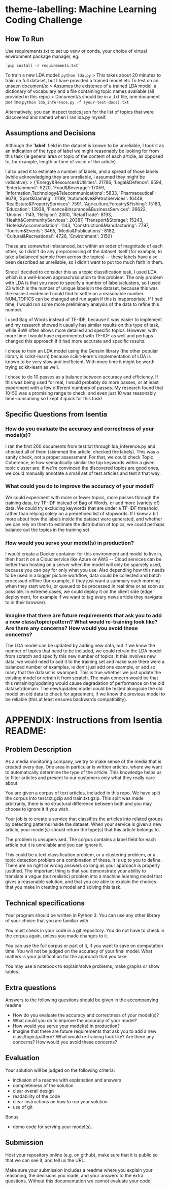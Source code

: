 # theme-labelling: Machine Learning Coding Challenge

## How To Run

Use requirements.txt to set up venv or conda, your choice of virtual environment package manager, eg:

    `pip install -r requirements.txt`

To train a new LDA model: 
    `python lda.py`
    > This takes about 20 minutes to train on full dataset, but I have provided a trained model etc
To test on an unseen document/s: 
    > Assumes the existence of a trained LDA model, a dictionary of vocabulary and a file containing topic names available (all provided in this repo)
    > Document/s should be in a .txt file, one document per line
    `python lda_inference.py -f (your-test-docs).txt`

Alternatively, you can inspect topics.json for the list of topics that were discovered and named when I ran lda.py myself.

## Assumptions and Decisions

Although the '__label__' field in the dataset is known to be unreliable, I took it as an indication of the type of label we might reasonably be looking for from this task (ie general area or topic of the content of each article, as opposed to, for example, length or tone of voice of the article). 

I also used it to estimate a number of labels, and a spread of those labels (while acknowledging they are unreliable, I assumed they might be indicative):
    > {'Energy&Resources&Utilities': 21786, 'Legal&Defence': 6594, 'Entertainment': 5220, 'Food&Beverage': 17059, 'Information,Technology&Telecommunications': 5833, 'Pharmaceutical': 9679, 'Sport&Gaming': 11199, 'Automotive&PetrolServices': 16449, 'RealEstate&PropertyServices': 7591, 'Agriculture,Forestry&Fishing': 15183, 'Education': 13938, 'Finance&Insurance&BusinessServices': 26622, 'Unions': 1143, 'Religion': 2300, 'RetailTrade': 8193, 'Health&CommunityServices': 20387, 'Transport&Storage': 15243, 'Hotels&Accommodation': 1143, 'Construction&Manufacturing': 7797, 'Tourism&Events': 3465, 'Media&Publications': 8182, 'Cultural&Recreational': 4726, 'Environment': 3150}

These are somewhat imbalanced, but within an order of magnitude of each other, so I didn't do any preprocessing of the dataset itself (for example, to take a balanced sample from across the topics) -- these labels have also been described as unreliable, so I didn't want to put too much faith in them.

Since I decided to consider this as a topic classification task, I used LDA, which is a well-known approach/solution to this problem. The only problem with LDA is that you need to specify a number of labels/clusters, so I used 23 which is the number of unique labels in the dataset, because this was the easiest evidence I could find to settle on a reasonable number. NUM_TOPICS can be changed and run again if this is inappropriate. If I had time, I would run some more preliminary analysis of the data to refine this number.

I used Bag of Words instead of TF-IDF, because it was easier to implement and my research showed it usually has similar results on this type of task, while BoW often allows more detailed and specific topics. However, with more time I would have experimented with TF-IDF as well and perhaps changed this approach if it had more accurate and specific results.

I chose to train an LDA model using the Gensim library (the other popular library is scikit-learn) because scikit-learn's implementation of LDA is known to be very slow and inefficient. With more time it might be worth trying scikit-learn as well.

I chose to do 10 passes as a balance between accuracy and efficiency. If this was being used for real, I would probably do more passes, or at least experiment with a few different numbers of passes. My research found that 10-50 was a promising range to check, and even just 10 was reasonably time-consuming so I kept it quick for this task!

## Specific Questions from Isentia

### How do you evaluate the accuracy and correctness of your model(s)?

I ran the first 200 documents from test.txt through lda_inference.py and checked all of them (skimmed the article, checked the labels). This was a sanity check, not a proper assessment. For that, we could check Topic Coherence, ie how semantically similar the top keywords within a given topic cluster are. If we're convinced the discovered topics are good ones, we could manually annotate a small set of test articles and test it that way.

### What could you do to improve the accuracy of your model?

We could experiment with more or fewer topics, more passes through the training data, try TF-IDF instead of Bag of Words, or add more (variety of) data. We could try excluding keywords that are under a TF-IDF threshold, rather than relying solely on a predefined list of stopwords. If I knew a bit more about how the labels inside the dataset were generated, and whether we can rely on them to estimate the distribution of topics, we could perhaps balance out the topics in the training set.

### How would you serve your model(s) in production?

I would create a Docker container for this environment and model to live in, then host it on a Cloud service like Azure or AWS -- Cloud services can be better than hosting on a server when the model will only be sparsely used, because you can pay for only what you use. Also depending how this needs to be used in a bigger picture workflow, data could be collected and batch processed offline (for example, if they just want a summary each morning when they start work), or queued to be processed in real time or as soon as possible. In extreme cases, we could deploy it on the client side (edge deployment, for example if we want to tag every news article they navigate to in their browser).

### Imagine that there are future requirements that ask you to add a new class/topic/pattern? What would re-training look like? Are there any concerns? How would you avoid these concerns?

The LDA model can be updated by adding new data, but if we know the number of topics that need to be included, we could retrain the LDA model from scratch and specify this new number of topics. It this involves new data, we would need to add it to the training set and make sure there were a balanced number of examples, ie don't just add one example, or add so many that the dataset is swamped. This is true whether we just update the existing model or retrain it from scratch. The main concern would be that this retraining/updating would cause degradation of performance on the old dataset/domain. The new/updated model could be tested alongside the old model on old data to check for agreement, if we know the previous model to be reliable (this at least ensures backwards compatibility).

# APPENDIX: Instructions from Isentia README:

## Problem Description

As a media monitoring company, we try to make sense of the media that is created every day. One area in particular is written articles, where we want to automatically determine the type of the article. This knowledge helps us to filter articles and present to our customers only what they really care about.

You are given a corpus of text articles, included in this repo. We have split the corpus into test.txt.gzip and train.txt.gzip. This split was made arbitrarily, there is no structural difference between both and you may choose to ignore it if you wish.

Your job is to create a service that classifies the articles into related groups by detecting patterns inside the dataset. When your service is given a new article, your model(s) should return the type(s) that this article belongs to.

The problem is unsupervised. The corpus contains a label field for each article but it is unreliable and you can ignore it.

This could be a text classification problem, or a clustering problem, or a topic detection problem or a combination of these. It is up to you to define. There are no right or wrong answers so long as your approach is properly justified. The important thing is that you demonstrate your ability to translate a vague (but realistic) problem into a machine learning model that gives a reasonable solution, and that you are able to explain the choices that you make in creating a model and solving this task.


## Technical specifications

Your program should be written in Python 3. You can use any other library of your choice that you are familiar with.

You must check in your code in a git repository. You do not have to check in the corpus again, unless you made changes to it.

You can use the full corpus or part of it, if you want to save on computation time. You will not be judged on the accuracy of your final model. What matters is your justification for the approach that you take.

You may use a notebook to explain/solve problems, make graphs or show tables.

## Extra questions

Answers to the following questions should be given in the accompanying readme

- How do you evaluate the accuracy and correctness of your model(s)?
- What could you do to improve the accuracy of your model?
- How would you serve your model(s) in production?
- Imagine that there are future requirements that ask you to add a new class/topic/pattern? What would re-training look like? Are there any concerns? How would you avoid these concerns?


## Evaluation

Your solution will be judged on the following criteria:

- inclusion of a readme with explanation and answers
- completeness of the solution
- clear overall design
- readability of the code
- clear instructions on how to run your solution
- use of git

Bonus

- demo code for serving your model(s).

## Submission

Host your repository online (e.g. on github), make sure that it is public so that we can see it, and tell us the URL.

Make sure your submission includes a readme where you explain your reasoning, the decisions you made, and your answers to the extra questions. Without this documentation we cannot evaluate your code!

